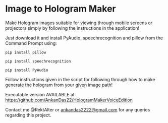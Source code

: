 # Image to Hologram Maker

Make Hologram images suitable for viewing through mobile screens or projectors simply by following the instructions in the application!

Just download it and install PyAudio, speechrecognition and pillow from the Command Prompt using:

    pip install pillow

    pip install speechrecognition

    pip install PyAudio

Follow instructions given in the script for following through how to make generate the hologram from your given image path!

Executable version AVAILABLE at https://github.com/AnkanDas22/HologramMakerVoiceEdition

Contact me @RektAlter or ankandas2222@gmail.com for any queries regarding this project.

